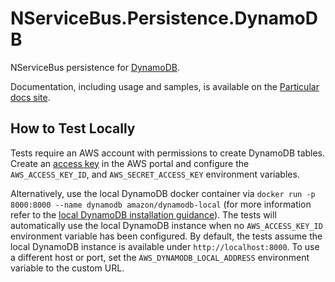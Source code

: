 # NServiceBus.Persistence.DynamoDB

NServiceBus persistence for [DynamoDB](https://aws.amazon.com/dynamodb/).

Documentation, including usage and samples, is available on the [Particular docs site](https://docs.particular.net/persistence/dynamodb/).

## How to Test Locally

Tests require an AWS account with permissions to create DynamoDB tables. Create an [access key](https://docs.aws.amazon.com/general/latest/gr/aws-sec-cred-types.html#access-keys-and-secret-access-keys) in the AWS portal and configure the `AWS_ACCESS_KEY_ID`, and `AWS_SECRET_ACCESS_KEY` environment variables.

Alternatively, use the local DynamoDB docker container via `docker run -p 8000:8000 --name dynamodb amazon/dynamodb-local` (for more information refer to the [local DynamoDB installation guidance](https://docs.aws.amazon.com/amazondynamodb/latest/developerguide/DynamoDBLocal.html)). The tests will automatically use the local DynamoDB instance when no `AWS_ACCESS_KEY_ID` environment variable has been configured. By default, the tests assume the local DynamoDB instance is available under `http://localhost:8000`. To use a different host or port, set the `AWS_DYNAMODB_LOCAL_ADDRESS` environment variable to the custom URL.
